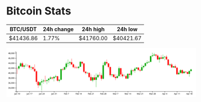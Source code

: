 # Bitcoin Stats

BTC/USDT|24h change|24h high|24h low|
|---|---|---|---|
|$41436.86|1.77%|$41760.00|$40421.67|

<img src="./chart.svg">
